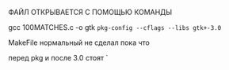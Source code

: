 ФАЙЛ ОТКРЫВАЕТСЯ С ПОМОЩЬЮ КОМАНДЫ


gcc 100MATCHES.c -o gtk `pkg-config --cflags --libs gtk+-3.0`


MakeFile нормальный не сделал пока что

перед pkg и  после 3.0 стоят  `
